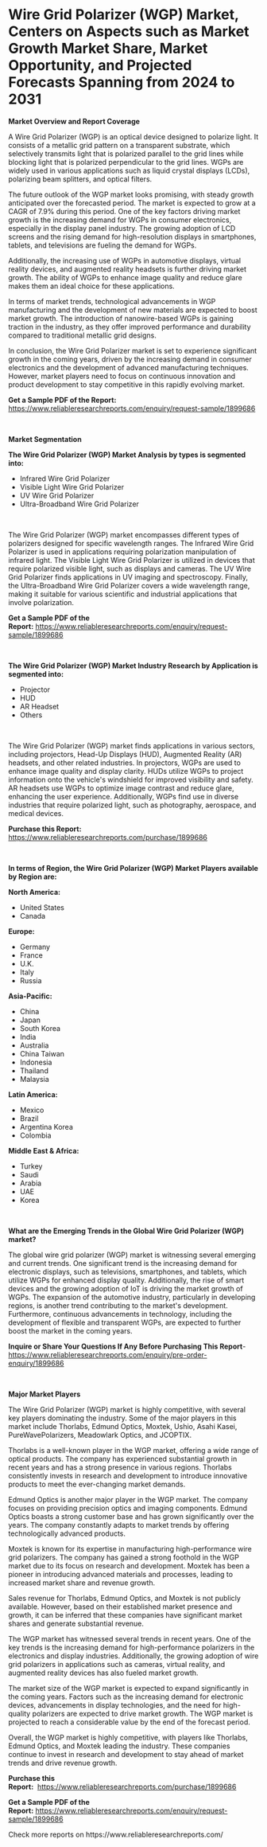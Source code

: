 <p><h1>Wire Grid Polarizer (WGP) Market, Centers on Aspects such as Market Growth Market Share, Market Opportunity, and Projected Forecasts Spanning from 2024 to 2031</h1></p><p><strong>Market Overview and Report Coverage</strong></p>
<p><p>A Wire Grid Polarizer (WGP) is an optical device designed to polarize light. It consists of a metallic grid pattern on a transparent substrate, which selectively transmits light that is polarized parallel to the grid lines while blocking light that is polarized perpendicular to the grid lines. WGPs are widely used in various applications such as liquid crystal displays (LCDs), polarizing beam splitters, and optical filters.</p><p>The future outlook of the WGP market looks promising, with steady growth anticipated over the forecasted period. The market is expected to grow at a CAGR of 7.9% during this period. One of the key factors driving market growth is the increasing demand for WGPs in consumer electronics, especially in the display panel industry. The growing adoption of LCD screens and the rising demand for high-resolution displays in smartphones, tablets, and televisions are fueling the demand for WGPs.</p><p>Additionally, the increasing use of WGPs in automotive displays, virtual reality devices, and augmented reality headsets is further driving market growth. The ability of WGPs to enhance image quality and reduce glare makes them an ideal choice for these applications.</p><p>In terms of market trends, technological advancements in WGP manufacturing and the development of new materials are expected to boost market growth. The introduction of nanowire-based WGPs is gaining traction in the industry, as they offer improved performance and durability compared to traditional metallic grid designs.</p><p>In conclusion, the Wire Grid Polarizer market is set to experience significant growth in the coming years, driven by the increasing demand in consumer electronics and the development of advanced manufacturing techniques. However, market players need to focus on continuous innovation and product development to stay competitive in this rapidly evolving market.</p></p>
<p><strong>Get a Sample PDF of the Report:</strong> <a href="https://www.reliableresearchreports.com/enquiry/request-sample/1899686">https://www.reliableresearchreports.com/enquiry/request-sample/1899686</a></p>
<p>&nbsp;</p>
<p><strong>Market Segmentation</strong></p>
<p><strong>The Wire Grid Polarizer (WGP) Market Analysis by types is segmented into:</strong></p>
<p><ul><li>Infrared Wire Grid Polarizer</li><li>Visible Light Wire Grid Polarizer</li><li>UV Wire Grid Polarizer</li><li>Ultra-Broadband Wire Grid Polarizer</li></ul></p>
<p>&nbsp;</p>
<p><p>The Wire Grid Polarizer (WGP) market encompasses different types of polarizers designed for specific wavelength ranges. The Infrared Wire Grid Polarizer is used in applications requiring polarization manipulation of infrared light. The Visible Light Wire Grid Polarizer is utilized in devices that require polarized visible light, such as displays and cameras. The UV Wire Grid Polarizer finds applications in UV imaging and spectroscopy. Finally, the Ultra-Broadband Wire Grid Polarizer covers a wide wavelength range, making it suitable for various scientific and industrial applications that involve polarization.</p></p>
<p><strong>Get a Sample PDF of the Report:</strong>&nbsp;<a href="https://www.reliableresearchreports.com/enquiry/request-sample/1899686">https://www.reliableresearchreports.com/enquiry/request-sample/1899686</a></p>
<p>&nbsp;</p>
<p><strong>The Wire Grid Polarizer (WGP) Market Industry Research by Application is segmented into:</strong></p>
<p><ul><li>Projector</li><li>HUD</li><li>AR Headset</li><li>Others</li></ul></p>
<p>&nbsp;</p>
<p><p>The Wire Grid Polarizer (WGP) market finds applications in various sectors, including projectors, Head-Up Displays (HUD), Augmented Reality (AR) headsets, and other related industries. In projectors, WGPs are used to enhance image quality and display clarity. HUDs utilize WGPs to project information onto the vehicle's windshield for improved visibility and safety. AR headsets use WGPs to optimize image contrast and reduce glare, enhancing the user experience. Additionally, WGPs find use in diverse industries that require polarized light, such as photography, aerospace, and medical devices.</p></p>
<p><strong>Purchase this Report:</strong>&nbsp; <a href="https://www.reliableresearchreports.com/purchase/1899686">https://www.reliableresearchreports.com/purchase/1899686</a></p>
<p>&nbsp;</p>
<p><strong>In terms of Region, the Wire Grid Polarizer (WGP) Market Players available by Region are:</strong></p>
<p>
    <p> <strong> North America: </strong>
        <ul>
            <li>United States</li>
            <li>Canada</li>
        </ul>
        </p> 
    <p> <strong> Europe: </strong>
        <ul>
            <li>Germany</li>
            <li>France</li>
            <li>U.K.</li>
            <li>Italy</li>
            <li>Russia</li>
        </ul>
        </p> 
    <p> <strong> Asia-Pacific: </strong>
        <ul>
            <li>China</li>
            <li>Japan</li>
            <li>South Korea</li>
            <li>India</li>
            <li>Australia</li>
            <li>China Taiwan</li>
            <li>Indonesia</li>
            <li>Thailand</li>
            <li>Malaysia</li>
        </ul>
        </p> 
    <p> <strong> Latin America: </strong>
        <ul>
            <li>Mexico</li>
            <li>Brazil</li>
            <li>Argentina Korea</li>
            <li>Colombia</li>
        </ul>
        </p> 
    <p> <strong> Middle East & Africa: </strong>
        <ul>
            <li>Turkey</li>
            <li>Saudi</li>
            <li>Arabia</li>
            <li>UAE</li>
            <li>Korea</li>
        </ul>
    </p>
    </p>
<p>&nbsp;</p>
<p><strong>What are the Emerging Trends in the Global Wire Grid Polarizer (WGP) market?</strong></p>
<p><p>The global wire grid polarizer (WGP) market is witnessing several emerging and current trends. One significant trend is the increasing demand for electronic displays, such as televisions, smartphones, and tablets, which utilize WGPs for enhanced display quality. Additionally, the rise of smart devices and the growing adoption of IoT is driving the market growth of WGPs. The expansion of the automotive industry, particularly in developing regions, is another trend contributing to the market's development. Furthermore, continuous advancements in technology, including the development of flexible and transparent WGPs, are expected to further boost the market in the coming years.</p></p>
<p><strong>Inquire or Share Your Questions If Any Before Purchasing This Report</strong>- <a href="https://www.reliableresearchreports.com/enquiry/pre-order-enquiry/1899686">https://www.reliableresearchreports.com/enquiry/pre-order-enquiry/1899686</a></p>
<p>&nbsp;</p>
<p><strong>Major Market Players</strong></p>
<p><p>The Wire Grid Polarizer (WGP) market is highly competitive, with several key players dominating the industry. Some of the major players in this market include Thorlabs, Edmund Optics, Moxtek, Ushio, Asahi Kasei, PureWavePolarizers, Meadowlark Optics, and JCOPTIX. </p><p>Thorlabs is a well-known player in the WGP market, offering a wide range of optical products. The company has experienced substantial growth in recent years and has a strong presence in various regions. Thorlabs consistently invests in research and development to introduce innovative products to meet the ever-changing market demands.</p><p>Edmund Optics is another major player in the WGP market. The company focuses on providing precision optics and imaging components. Edmund Optics boasts a strong customer base and has grown significantly over the years. The company constantly adapts to market trends by offering technologically advanced products.</p><p>Moxtek is known for its expertise in manufacturing high-performance wire grid polarizers. The company has gained a strong foothold in the WGP market due to its focus on research and development. Moxtek has been a pioneer in introducing advanced materials and processes, leading to increased market share and revenue growth.</p><p>Sales revenue for Thorlabs, Edmund Optics, and Moxtek is not publicly available. However, based on their established market presence and growth, it can be inferred that these companies have significant market shares and generate substantial revenue.</p><p>The WGP market has witnessed several trends in recent years. One of the key trends is the increasing demand for high-performance polarizers in the electronics and display industries. Additionally, the growing adoption of wire grid polarizers in applications such as cameras, virtual reality, and augmented reality devices has also fueled market growth.</p><p>The market size of the WGP market is expected to expand significantly in the coming years. Factors such as the increasing demand for electronic devices, advancements in display technologies, and the need for high-quality polarizers are expected to drive market growth. The WGP market is projected to reach a considerable value by the end of the forecast period.</p><p>Overall, the WGP market is highly competitive, with players like Thorlabs, Edmund Optics, and Moxtek leading the industry. These companies continue to invest in research and development to stay ahead of market trends and drive revenue growth.</p></p>
<p><strong>Purchase this Report:</strong>&nbsp;&nbsp;<a href="https://www.reliableresearchreports.com/purchase/1899686">https://www.reliableresearchreports.com/purchase/1899686</a></p>
<p></p>
<p><strong>Get a Sample PDF of the Report:</strong>&nbsp;<a href="https://www.reliableresearchreports.com/enquiry/request-sample/1899686">https://www.reliableresearchreports.com/enquiry/request-sample/1899686</a></p>
<p>Check more reports on https://www.reliableresearchreports.com/</p>